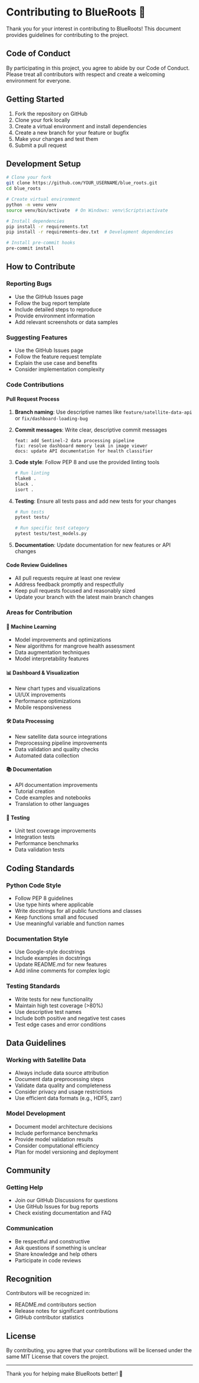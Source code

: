 # Contributing to BlueRoots 🌱

Thank you for your interest in contributing to BlueRoots! This document provides guidelines for contributing to the project.

## Code of Conduct

By participating in this project, you agree to abide by our Code of Conduct. Please treat all contributors with respect and create a welcoming environment for everyone.

## Getting Started

1. Fork the repository on GitHub
2. Clone your fork locally
3. Create a virtual environment and install dependencies
4. Create a new branch for your feature or bugfix
5. Make your changes and test them
6. Submit a pull request

## Development Setup

```bash
# Clone your fork
git clone https://github.com/YOUR_USERNAME/blue_roots.git
cd blue_roots

# Create virtual environment
python -m venv venv
source venv/bin/activate  # On Windows: venv\Scripts\activate

# Install dependencies
pip install -r requirements.txt
pip install -r requirements-dev.txt  # Development dependencies

# Install pre-commit hooks
pre-commit install
```

## How to Contribute

### Reporting Bugs

- Use the GitHub Issues page
- Follow the bug report template
- Include detailed steps to reproduce
- Provide environment information
- Add relevant screenshots or data samples

### Suggesting Features

- Use the GitHub Issues page
- Follow the feature request template
- Explain the use case and benefits
- Consider implementation complexity

### Code Contributions

#### Pull Request Process

1. **Branch naming**: Use descriptive names like `feature/satellite-data-api` or `fix/dashboard-loading-bug`

2. **Commit messages**: Write clear, descriptive commit messages
   ```
   feat: add Sentinel-2 data processing pipeline
   fix: resolve dashboard memory leak in image viewer
   docs: update API documentation for health classifier
   ```

3. **Code style**: Follow PEP 8 and use the provided linting tools
   ```bash
   # Run linting
   flake8 .
   black .
   isort .
   ```

4. **Testing**: Ensure all tests pass and add new tests for your changes
   ```bash
   # Run tests
   pytest tests/
   
   # Run specific test category
   pytest tests/test_models.py
   ```

5. **Documentation**: Update documentation for new features or API changes

#### Code Review Guidelines

- All pull requests require at least one review
- Address feedback promptly and respectfully
- Keep pull requests focused and reasonably sized
- Update your branch with the latest main branch changes

### Areas for Contribution

#### 🤖 Machine Learning
- Model improvements and optimizations
- New algorithms for mangrove health assessment
- Data augmentation techniques
- Model interpretability features

#### 📊 Dashboard & Visualization
- New chart types and visualizations
- UI/UX improvements
- Performance optimizations
- Mobile responsiveness

#### 🛠️ Data Processing
- New satellite data source integrations
- Preprocessing pipeline improvements
- Data validation and quality checks
- Automated data collection

#### 📚 Documentation
- API documentation improvements
- Tutorial creation
- Code examples and notebooks
- Translation to other languages

#### 🧪 Testing
- Unit test coverage improvements
- Integration tests
- Performance benchmarks
- Data validation tests

## Coding Standards

### Python Code Style

- Follow PEP 8 guidelines
- Use type hints where applicable
- Write docstrings for all public functions and classes
- Keep functions small and focused
- Use meaningful variable and function names

### Documentation Style

- Use Google-style docstrings
- Include examples in docstrings
- Update README.md for new features
- Add inline comments for complex logic

### Testing Standards

- Write tests for new functionality
- Maintain high test coverage (>80%)
- Use descriptive test names
- Include both positive and negative test cases
- Test edge cases and error conditions

## Data Guidelines

### Working with Satellite Data

- Always include data source attribution
- Document data preprocessing steps
- Validate data quality and completeness
- Consider privacy and usage restrictions
- Use efficient data formats (e.g., HDF5, zarr)

### Model Development

- Document model architecture decisions
- Include performance benchmarks
- Provide model validation results
- Consider computational efficiency
- Plan for model versioning and deployment

## Community

### Getting Help

- Join our GitHub Discussions for questions
- Use GitHub Issues for bug reports
- Check existing documentation and FAQ

### Communication

- Be respectful and constructive
- Ask questions if something is unclear
- Share knowledge and help others
- Participate in code reviews

## Recognition

Contributors will be recognized in:
- README.md contributors section
- Release notes for significant contributions
- GitHub contributor statistics

## License

By contributing, you agree that your contributions will be licensed under the same MIT License that covers the project.

---

Thank you for helping make BlueRoots better! 🌱